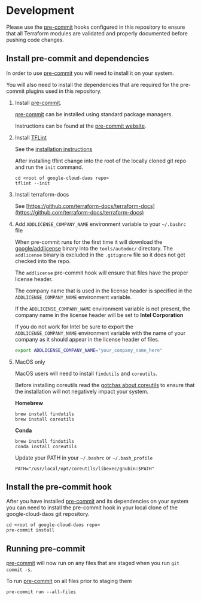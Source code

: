 # Development

Please use the [pre-commit](https://pre-commit.com/) hooks configured in this repository to ensure that all Terraform modules are validated and properly documented before pushing code changes.


## Install pre-commit and dependencies

In order to use [pre-commit](https://pre-commit.com/) you will need to install it on your system.

You will also need to install the dependencies that are required for the pre-commit plugins used in this repository.

1. Install [pre-commit](https://pre-commit.com/).

   [pre-commit](https://pre-commit.com/) can be installed using standard package managers.

   Instructions can be found at the [pre-commit website](https://pre-commit.com/#install).

2. Install [TFLint](https://github.com/terraform-linters/tflint)

   See the [installation instructions](https://github.com/terraform-linters/tflint#installation)

   After installing tflint change into the root of the locally cloned git repo and run the `init` command.

   ```shell
   cd <root of google-cloud-daos repo>
   tflint --init
   ```

3. Install terraform-docs

   See [https://github.com/terraform-docs/terraform-docs](https://github.com/terraform-docs/terraform-docs)

4. Add `ADDLICENSE_COMPANY_NAME` environment variable to your `~/.bashrc` file

   When pre-commit runs for the first time it will download the [google/addlicense](https://github.com/google/addlicense/releases/tag/v1.0.0) binary into the `tools/autodoc/` directory. The `addlicense` binary is excluded in the `.gitignore` file so it does not get checked into the repo.

   The `addlicense` pre-commit hook will ensure that files have the proper license header.

   The company name that is used in the license header is specified in the `ADDLICENSE_COMPANY_NAME` environment variable.

   If the `ADDLICENSE_COMPANY_NAME` environment variable is not present, the company name in the license header will be set to **Intel Corporation**

   If you do not work for Intel be sure to export the `ADDLICENSE_COMPANY_NAME` environment variable with the name of your company as it should appear in the license header of files.

   ```bash
   export ADDLICENSE_COMPANY_NAME="your_company_name_here"
   ```

5. MacOS only

   MacOS users will need to install `findutils` and `coreutils`.

   Before installing coreutils read the
   [gotchas about coreutils](https://www.pixelbeat.org/docs/coreutils-gotchas.html)
   to ensure that the installation will not negatively impact your
   system.

   **Homebrew**

   ```shell
   brew install findutils
   brew install coreutils
   ```

   **Conda**

   ```shell
   brew install findutils
   conda install coreutils
   ```

   Update your PATH  in your `~/.bashrc` or `~/.bash_profile`
   ```shell
   PATH="/usr/local/opt/coreutils/libexec/gnubin:$PATH"
   ```

## Install the pre-commit hook

After you have installed [pre-commit](https://pre-commit.com/) and its dependencies on your system you can need to install the pre-commit hook in
your local clone of the google-cloud-daos git repository.

```shell
cd <root of google-cloud-daos repo>
pre-commit install
```

## Running pre-commit

[pre-commit](https://pre-commit.com/) will now run on any files that are staged when you run `git commit -s`.

To run [pre-commit](https://pre-commit.com/) on all files prior to staging them

```shell
pre-commit run --all-files
```

